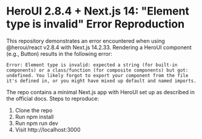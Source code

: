 # HeroUI 2.8.4 + Next.js 14: "Element type is invalid" Error Reproduction

This repository demonstrates an error encountered when using @heroui/react v2.8.4 with Next.js 14.2.33. Rendering a HeroUI component (e.g., Button) results in the following error:

```
Error: Element type is invalid: expected a string (for built-in components) or a class/function (for composite components) but got: undefined. You likely forgot to export your component from the file it's defined in, or you might have mixed up default and named imports.
```

The repo contains a minimal Next.js app with HeroUI set up as described in the official docs.
Steps to reproduce:

1. Clone the repo
2. Run npm install
3. Run npm run dev
4. Visit http://localhost:3000
